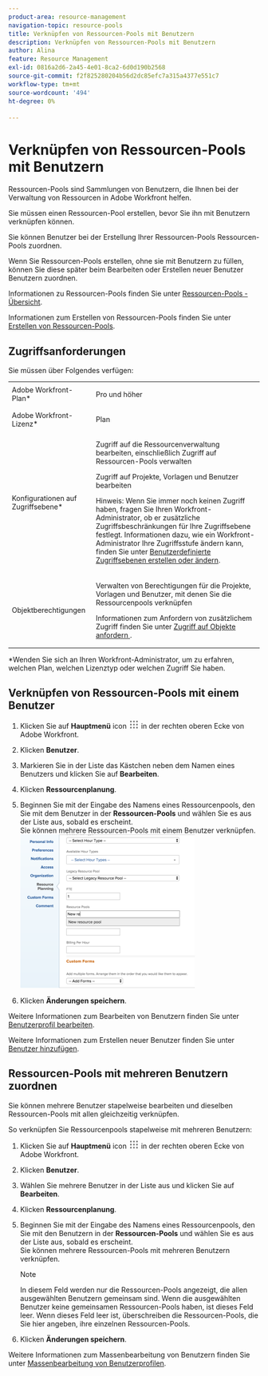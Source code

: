 ```yaml
---
product-area: resource-management
navigation-topic: resource-pools
title: Verknüpfen von Ressourcen-Pools mit Benutzern
description: Verknüpfen von Ressourcen-Pools mit Benutzern
author: Alina
feature: Resource Management
exl-id: 0816a2d6-2a45-4e01-8ca2-6d0d190b2568
source-git-commit: f2f825280204b56d2dc85efc7a315a4377e551c7
workflow-type: tm+mt
source-wordcount: '494'
ht-degree: 0%

---
```


# Verknüpfen von Ressourcen-Pools mit Benutzern

<!--
<p data-mc-conditions="QuicksilverOrClassic.Draft mode">(NOTE: The info about how to add resource pools to users, are duplicated from the articles listed in those sections (Creating Users, etc). I decided to keep the steps here because those articles are too long to rummage through for updating just this one field.)</p>
-->

Ressourcen-Pools sind Sammlungen von Benutzern, die Ihnen bei der Verwaltung von Ressourcen in Adobe Workfront helfen.

Sie müssen einen Ressourcen-Pool erstellen, bevor Sie ihn mit Benutzern verknüpfen können.

Sie können Benutzer bei der Erstellung Ihrer Ressourcen-Pools Ressourcen-Pools zuordnen.

Wenn Sie Ressourcen-Pools erstellen, ohne sie mit Benutzern zu füllen, können Sie diese später beim Bearbeiten oder Erstellen neuer Benutzer Benutzern zuordnen.

Informationen zu Ressourcen-Pools finden Sie unter [Ressourcen-Pools - Übersicht](../../../resource-mgmt/resource-planning/resource-pools/work-with-resource-pools.md).

Informationen zum Erstellen von Ressourcen-Pools finden Sie unter [Erstellen von Ressourcen-Pools](../../../resource-mgmt/resource-planning/resource-pools/create-resource-pools.md).

## Zugriffsanforderungen

Sie müssen über Folgendes verfügen:

<table style="table-layout:auto"> 
 <col> 
 <col> 
 <tbody> 
  <tr> 
   <td role="rowheader">Adobe Workfront-Plan*</td> 
   <td> <p>Pro und höher</p> </td> 
  </tr> 
  <tr> 
   <td role="rowheader">Adobe Workfront-Lizenz*</td> 
   <td> <p>Plan </p> </td> 
  </tr> 
  <tr> 
   <td role="rowheader">Konfigurationen auf Zugriffsebene*</td> 
   <td> <p>Zugriff auf die Ressourcenverwaltung bearbeiten, einschließlich Zugriff auf Ressourcen-Pools verwalten</p> <p>Zugriff auf Projekte, Vorlagen und Benutzer bearbeiten</p> <p>Hinweis: Wenn Sie immer noch keinen Zugriff haben, fragen Sie Ihren Workfront-Administrator, ob er zusätzliche Zugriffsbeschränkungen für Ihre Zugriffsebene festlegt. Informationen dazu, wie ein Workfront-Administrator Ihre Zugriffsstufe ändern kann, finden Sie unter <a href="../../../administration-and-setup/add-users/configure-and-grant-access/create-modify-access-levels.md" class="MCXref xref">Benutzerdefinierte Zugriffsebenen erstellen oder ändern</a>.</p> </td> 
  </tr> 
  <tr data-mc-conditions=""> 
   <td role="rowheader">Objektberechtigungen</td> 
   <td> <p>Verwalten von Berechtigungen für die Projekte, Vorlagen und Benutzer, mit denen Sie die Ressourcenpools verknüpfen</p> <p>Informationen zum Anfordern von zusätzlichem Zugriff finden Sie unter <a href="../../../workfront-basics/grant-and-request-access-to-objects/request-access.md" class="MCXref xref">Zugriff auf Objekte anfordern </a>.</p> </td> 
  </tr> 
 </tbody> 
</table>

&#42;Wenden Sie sich an Ihren Workfront-Administrator, um zu erfahren, welchen Plan, welchen Lizenztyp oder welchen Zugriff Sie haben.

## Verknüpfen von Ressourcen-Pools mit einem Benutzer

1. Klicken Sie auf **Hauptmenü** icon ![](assets/main-menu-icon.png) in der rechten oberen Ecke von Adobe Workfront.

1. Klicken **Benutzer**.
1. Markieren Sie in der Liste das Kästchen neben dem Namen eines Benutzers und klicken Sie auf **Bearbeiten**.
1. Klicken **Ressourcenplanung**.
1. Beginnen Sie mit der Eingabe des Namens eines Ressourcenpools, den Sie mit dem Benutzer in der **Ressourcen-Pools** und wählen Sie es aus der Liste aus, sobald es erscheint.\
   Sie können mehrere Ressourcen-Pools mit einem Benutzer verknüpfen.\
   ![add_resource_pool_to_user.png](assets/add-resource-pool-to-user-350x307.png)

1. Klicken **Änderungen speichern**.

Weitere Informationen zum Bearbeiten von Benutzern finden Sie unter [Benutzerprofil bearbeiten](../../../administration-and-setup/add-users/create-and-manage-users/edit-a-users-profile.md).

Weitere Informationen zum Erstellen neuer Benutzer finden Sie unter [Benutzer hinzufügen](../../../administration-and-setup/add-users/create-and-manage-users/add-users.md).

## Ressourcen-Pools mit mehreren Benutzern zuordnen

Sie können mehrere Benutzer stapelweise bearbeiten und dieselben Ressourcen-Pools mit allen gleichzeitig verknüpfen.

So verknüpfen Sie Ressourcenpools stapelweise mit mehreren Benutzern:

1. Klicken Sie auf **Hauptmenü** icon ![](assets/main-menu-icon.png) in der rechten oberen Ecke von Adobe Workfront.

1. Klicken **Benutzer**.
1. Wählen Sie mehrere Benutzer in der Liste aus und klicken Sie auf **Bearbeiten**.
1. Klicken **Ressourcenplanung**.
1. Beginnen Sie mit der Eingabe des Namens eines Ressourcenpools, den Sie mit den Benutzern in der **Ressourcen-Pools** und wählen Sie es aus der Liste aus, sobald es erscheint.\
   Sie können mehrere Ressourcen-Pools mit mehreren Benutzern verknüpfen.

   >[!NOTE]
   >
   >In diesem Feld werden nur die Ressourcen-Pools angezeigt, die allen ausgewählten Benutzern gemeinsam sind. Wenn die ausgewählten Benutzer keine gemeinsamen Ressourcen-Pools haben, ist dieses Feld leer. Wenn dieses Feld leer ist, überschreiben die Ressourcen-Pools, die Sie hier angeben, ihre einzelnen Ressourcen-Pools.

1. Klicken **Änderungen speichern**.

Weitere Informationen zum Massenbearbeitung von Benutzern finden Sie unter [Massenbearbeitung von Benutzerprofilen](../../../administration-and-setup/add-users/create-and-manage-users/edit-user-profiles-in-bulk.md).
